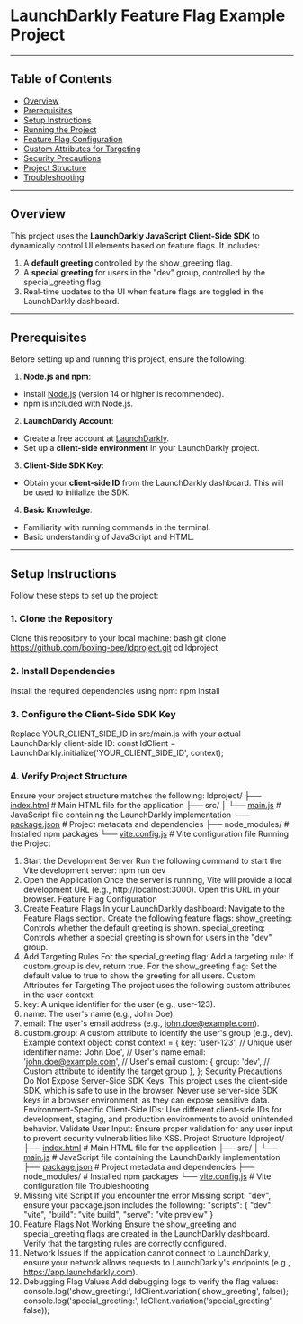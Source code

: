 # LaunchDarkly Feature Flag Example Project

---
## Table of Contents
- [Overview](#overview)
- [Prerequisites](#prerequisites)
- [Setup Instructions](#setup-instructions)
- [Running the Project](#running-the-project)
- [Feature Flag Configuration](#feature-flag-configuration)
- [Custom Attributes for Targeting](#custom-attributes-for-targeting)
- [Security Precautions](#security-precautions)
- [Project Structure](#project-structure)
- [Troubleshooting](#troubleshooting)
---
## Overview
This project uses the **LaunchDarkly JavaScript Client-Side SDK** to dynamically control UI elements based on feature flags. It includes:
1. A **default greeting** controlled by the show_greeting flag.
2. A **special greeting** for users in the "dev" group, controlled by the special_greeting flag.
3. Real-time updates to the UI when feature flags are toggled in the LaunchDarkly dashboard.
---
## Prerequisites
Before setting up and running this project, ensure the following:
1. **Node.js and npm**:
- Install [Node.js](https://nodejs.org/) (version 14 or higher is recommended).
- npm is included with Node.js.
2. **LaunchDarkly Account**:
- Create a free account at [LaunchDarkly](https://launchdarkly.com/).
- Set up a **client-side environment** in your LaunchDarkly project.
3. **Client-Side SDK Key**:
- Obtain your **client-side ID** from the LaunchDarkly dashboard. This will be used to initialize the SDK.
4. **Basic Knowledge**:
- Familiarity with running commands in the terminal.
- Basic understanding of JavaScript and HTML.
---
## Setup Instructions
Follow these steps to set up the project:
### 1. Clone the Repository
Clone this repository to your local machine:
bash
git clone https://github.com/boxing-bee/ldproject.git
cd ldproject
### 2. Install Dependencies
Install the required dependencies using npm:
npm install
### 3. Configure the Client-Side SDK Key
Replace YOUR_CLIENT_SIDE_ID in src/main.js with your actual LaunchDarkly client-side ID:
const ldClient = LaunchDarkly.initialize('YOUR_CLIENT_SIDE_ID', context);
### 4. Verify Project Structure
Ensure your project structure matches the following:
ldproject/
├── [index.html](http://_vscodecontentref_/1) # Main HTML file for the application
├── src/
│ └── [main.js](http://_vscodecontentref_/2) # JavaScript file containing the LaunchDarkly implementation
├── [package.json](http://_vscodecontentref_/3) # Project metadata and dependencies
├── node_modules/ # Installed npm packages
└── [vite.config.js](http://_vscodecontentref_/4) # Vite configuration file
Running the Project
1. Start the Development Server
Run the following command to start the Vite development server:
npm run dev
2. Open the Application
Once the server is running, Vite will provide a local development URL (e.g., http://localhost:3000). Open this URL in your browser.
Feature Flag Configuration
1. Create Feature Flags
In your LaunchDarkly dashboard:
Navigate to the Feature Flags section.
Create the following feature flags:
show_greeting: Controls whether the default greeting is shown.
special_greeting: Controls whether a special greeting is shown for users in the "dev" group.
2. Add Targeting Rules
For the special_greeting flag:
Add a targeting rule: If custom.group is dev, return true.
For the show_greeting flag:
Set the default value to true to show the greeting for all users.
Custom Attributes for Targeting
The project uses the following custom attributes in the user context:
1. key: A unique identifier for the user (e.g., user-123).
2. name: The user's name (e.g., John Doe).
3. email: The user's email address (e.g., john.doe@example.com).
4. custom.group: A custom attribute to identify the user's group (e.g., dev).
Example context object:
const context = {
key: 'user-123', // Unique user identifier
name: 'John Doe', // User's name
email: 'john.doe@example.com', // User's email
custom: {
group: 'dev', // Custom attribute to identify the target group
},
};
Security Precautions
Do Not Expose Server-Side SDK Keys:
This project uses the client-side SDK, which is safe to use in the browser. Never use server-side SDK keys in a browser environment, as they can expose sensitive data.
Environment-Specific Client-Side IDs:
Use different client-side IDs for development, staging, and production environments to avoid unintended behavior.
Validate User Input:
Ensure proper validation for any user input to prevent security vulnerabilities like XSS.
Project Structure
ldproject/
├── [index.html](http://_vscodecontentref_/5) # Main HTML file for the application
├── src/
│ └── [main.js](http://_vscodecontentref_/6) # JavaScript file containing the LaunchDarkly implementation
├── [package.json](http://_vscodecontentref_/7) # Project metadata and dependencies
├── node_modules/ # Installed npm packages
└── [vite.config.js](http://_vscodecontentref_/8) # Vite configuration file
Troubleshooting
1. Missing vite Script
If you encounter the error Missing script: "dev", ensure your package.json includes the following:
"scripts": {
"dev": "vite",
"build": "vite build",
"serve": "vite preview"
}
2. Feature Flags Not Working
Ensure the show_greeting and special_greeting flags are created in the LaunchDarkly dashboard.
Verify that the targeting rules are correctly configured.
3. Network Issues
If the application cannot connect to LaunchDarkly, ensure your network allows requests to LaunchDarkly's endpoints (e.g., https://app.launchdarkly.com).
4. Debugging Flag Values
Add debugging logs to verify the flag values:
console.log('show_greeting:', ldClient.variation('show_greeting', false));
console.log('special_greeting:', ldClient.variation('special_greeting', false));


